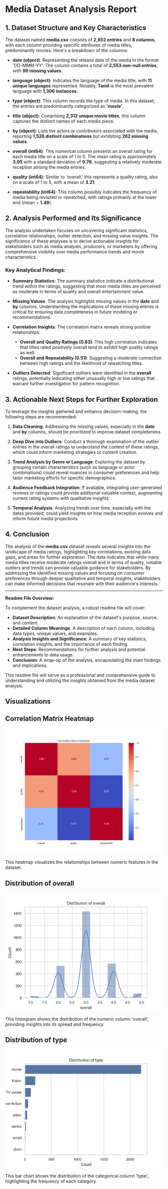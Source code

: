 
# Media Dataset Analysis Report

## 1. Dataset Structure and Key Characteristics

The dataset named **media.csv** consists of **2,652 entries** and **8 columns**, with each column providing specific attributes of media titles, predominantly movies. Here's a breakdown of the columns:

- **date (object)**: Representing the release date of the media in the format 'DD-MMM-YY'. The column contains a total of **2,553 non-null entries**, with **99 missing values**.
  
- **language (object)**: Indicates the language of the media title, with **11 unique languages** represented. Notably, **Tamil** is the most prevalent language with **1,306 instances**.

- **type (object)**: This column records the type of media. In this dataset, the entries are predominantly categorized as **'movie'**.

- **title (object)**: Comprising **2,312 unique movie titles**, this column captures the distinct names of each media piece.

- **by (object)**: Lists the actors or contributors associated with the media, reporting **1,528 distinct combinations** but exhibiting **262 missing values**.

- **overall (int64)**: This numerical column presents an overall rating for each media title on a scale of 1 to 5. The mean rating is approximately **3.05** with a standard deviation of **0.76**, suggesting a relatively moderate reception among the media entries.

- **quality (int64)**: Similar to 'overall,' this represents a quality rating, also on a scale of 1 to 5, with a mean of **3.21**.

- **repeatability (int64)**: This column possibly indicates the frequency of media being revisited or rewatched, with ratings primarily at the lower end (mean = **1.49**).

## 2. Analysis Performed and Its Significance

The analysis undertaken focuses on uncovering significant statistics, correlation relationships, outlier detection, and missing value insights. The significance of these analyses is to derive actionable insights for stakeholders such as media analysts, producers, or marketers by offering comprehensive visibility over media performance trends and movie characteristics.

### Key Analytical Findings:
- **Summary Statistics**: The summary statistics indicate a distributional trend within the ratings, suggesting that most media titles are perceived as moderate in terms of quality and overall entertainment value.

- **Missing Values**: The analysis highlights missing values in the **date** and **by** columns. Understanding the implications of these missing entries is critical for ensuring data completeness in future modeling or recommendations.

- **Correlation Insights**: The correlation matrix reveals strong positive relationships:
  - **Overall and Quality Ratings (0.83)**: This high correlation indicates that titles rated positively overall tend to exhibit high quality ratings as well.
  - **Overall and Repeatability (0.51)**: Suggesting a moderate connection between high ratings and the likelihood of rewatching titles.

- **Outliers Detected**: Significant outliers were identified in the **overall** ratings, potentially indicating either unusually high or low ratings that warrant further investigation for pattern recognition.

## 3. Actionable Next Steps for Further Exploration

To leverage the insights gathered and enhance decision-making, the following steps are recommended:

1. **Data Cleaning**: Addressing the missing values, especially in the **date** and **by** columns, should be prioritized to improve dataset completeness.

2. **Deep Dive into Outliers**: Conduct a thorough examination of the outlier entries in the overall ratings to understand the context of these ratings, which could inform marketing strategies or content creation.

3. **Trend Analysis by Genre or Language**: Exploring the dataset by grouping certain characteristics (such as language or actor combinations) could reveal nuances in consumer preferences and help tailor marketing efforts for specific demographics.

4. **Audience Feedback Integration**: If available, integrating user-generated reviews or ratings could provide additional valuable context, augmenting current rating systems with qualitative insights.

5. **Temporal Analysis**: Analyzing trends over time, especially with the dates provided, could yield insights on how media reception evolves and inform future media projections.

## 4. Conclusion

The analysis of the **media.csv** dataset reveals several insights into the landscape of media ratings, highlighting key correlations, existing data gaps, and areas for further exploration. The data indicates that while many media titles receive moderate ratings overall and in terms of quality, notable outliers and trends can provide valuable guidance for stakeholders. By addressing the identified missing values and focusing on consumer preferences through deeper qualitative and temporal insights, stakeholders can make informed decisions that resonate with their audience's interests.

---

**Readme File Overview:**

To complement the dataset analysis, a robust readme file will cover:

- **Dataset Description**: An explanation of the dataset's purpose, source, and content.
- **Detailed Column Meanings**: A description of each column, including data types, unique values, and examples.
- **Analysis Insights and Significance**: A summary of key statistics, correlation insights, and the importance of each finding.
- **Next Steps**: Recommendations for further analysis and potential enhancements to data usage.
- **Conclusion**: A wrap-up of the analysis, encapsulating the main findings and implications.

This readme file will serve as a professional and comprehensive guide to understanding and utilizing the insights obtained from the media dataset analysis.

## Visualizations

## Correlation Matrix Heatmap
![Correlation Matrix Heatmap](correlation_matrix_heatmap.png)

This heatmap visualizes the relationships between numeric features in the dataset.

## Distribution of overall
![overall Distribution](overall_distribution.png)

This histogram shows the distribution of the numeric column 'overall', providing insights into its spread and frequency.

## Distribution of type
![type Bar Chart](type_bar_chart.png)

This bar chart shows the distribution of the categorical column 'type', highlighting the frequency of each category.


